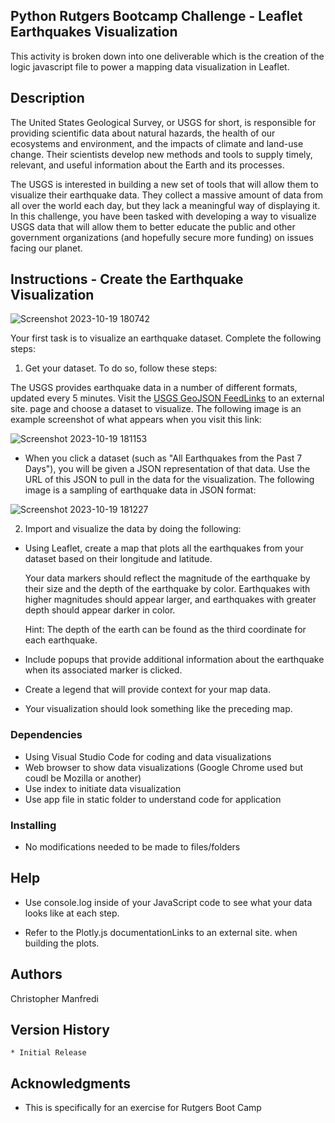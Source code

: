 ## Python Rutgers Bootcamp Challenge - Leaflet Earthquakes Visualization

This activity is broken down into one deliverable which is the creation of the logic javascript file to power a mapping data visualization in Leaflet. 

## Description

The United States Geological Survey, or USGS for short, is responsible for providing scientific data about natural hazards, the health of our ecosystems and environment, and the impacts of climate and land-use change. Their scientists develop new methods and tools to supply timely, relevant, and useful information about the Earth and its processes.

The USGS is interested in building a new set of tools that will allow them to visualize their earthquake data. They collect a massive amount of data from all over the world each day, but they lack a meaningful way of displaying it. In this challenge, you have been tasked with developing a way to visualize USGS data that will allow them to better educate the public and other government organizations (and hopefully secure more funding) on issues facing our planet.
  
## Instructions - Create the Earthquake Visualization

![Screenshot 2023-10-19 180742](https://github.com/Connextstrategy/leaflet-challenge/assets/18508699/39fe7d83-4f73-4406-b738-761bcbb341b4)

Your first task is to visualize an earthquake dataset. Complete the following steps:

1. Get your dataset. To do so, follow these steps:

The USGS provides earthquake data in a number of different formats, updated every 5 minutes. Visit the [USGS GeoJSON FeedLinks](http://earthquake.usgs.gov/earthquakes/feed/v1.0/geojson.php) to an external site. page and choose a dataset to visualize. The following image is an example screenshot of what appears when you visit this link:

![Screenshot 2023-10-19 181153](https://github.com/Connextstrategy/leaflet-challenge/assets/18508699/06879500-3e1b-49dc-aaca-c4cd32df4345)

* When you click a dataset (such as "All Earthquakes from the Past 7 Days"), you will be given a JSON representation of that data. Use the URL of this JSON to pull in the data for the visualization. The following image is a sampling of earthquake data in JSON format:

![Screenshot 2023-10-19 181227](https://github.com/Connextstrategy/leaflet-challenge/assets/18508699/29833b78-257b-4e94-83f5-ad747a0a9a11)

2. Import and visualize the data by doing the following:

* Using Leaflet, create a map that plots all the earthquakes from your dataset based on their longitude and latitude.

    Your data markers should reflect the magnitude of the earthquake by their size and the depth of the earthquake by color. Earthquakes with higher magnitudes should appear larger, and earthquakes with greater depth should appear darker in color.

    Hint: The depth of the earth can be found as the third coordinate for each earthquake.

* Include popups that provide additional information about the earthquake when its associated marker is clicked.

* Create a legend that will provide context for your map data.

* Your visualization should look something like the preceding map.

  

### Dependencies

* Using Visual Studio Code for coding and data visualizations
* Web browser to show data visualizations (Google Chrome used but coudl be Mozilla or another)
* Use index to initiate data visualization
* Use app file in static folder to understand code for application

### Installing

* No modifications needed to be made to files/folders

## Help

* Use console.log inside of your JavaScript code to see what your data looks like at each step.

* Refer to the Plotly.js documentationLinks to an external site. when building the plots.

## Authors

Christopher Manfredi

## Version History

    * Initial Release

## Acknowledgments

* This is specifically for an exercise for Rutgers Boot Camp 
